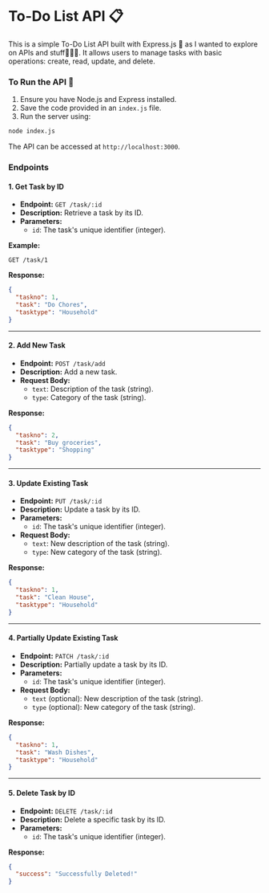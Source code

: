 # To-Do List API 📋

This is a simple To-Do List API built with Express.js 🌋 as I wanted to explore on APIs and stuff👨🏻‍💻. 
It allows users to manage tasks with basic operations: create, read, update, and delete.

### To Run the API 🏃


1. Ensure you have Node.js and Express installed.
2. Save the code provided in an `index.js` file.
3. Run the server using:
```bash
node index.js
```

The API can be accessed at `http://localhost:3000`.

### Endpoints

#### 1. **Get Task by ID**

- **Endpoint:** `GET /task/:id`
- **Description:** Retrieve a task by its ID.
- **Parameters:** 
  - `id`: The task's unique identifier (integer).
  
**Example:**
```
GET /task/1
```

**Response:**
```json
{
  "taskno": 1,
  "task": "Do Chores",
  "tasktype": "Household"
}
```

---

#### 2. **Add New Task**

- **Endpoint:** `POST /task/add`
- **Description:** Add a new task.
- **Request Body:**
  - `text`: Description of the task (string).
  - `type`: Category of the task (string).


**Response:**
```json
{
  "taskno": 2,
  "task": "Buy groceries",
  "tasktype": "Shopping"
}
```

---

#### 3. **Update Existing Task**

- **Endpoint:** `PUT /task/:id`
- **Description:** Update a task by its ID.
- **Parameters:** 
  - `id`: The task's unique identifier (integer).
- **Request Body:**
  - `text`: New description of the task (string).
  - `type`: New category of the task (string).



**Response:**
```json
{
  "taskno": 1,
  "task": "Clean House",
  "tasktype": "Household"
}
```

---

#### 4. **Partially Update Existing Task**

- **Endpoint:** `PATCH /task/:id`
- **Description:** Partially update a task by its ID.
- **Parameters:** 
  - `id`: The task's unique identifier (integer).
- **Request Body:** 
  - `text` (optional): New description of the task (string).
  - `type` (optional): New category of the task (string).


**Response:**
```json
{
  "taskno": 1,
  "task": "Wash Dishes",
  "tasktype": "Household"
}
```

---

#### 5. **Delete Task by ID**

- **Endpoint:** `DELETE /task/:id`
- **Description:** Delete a specific task by its ID.
- **Parameters:** 
  - `id`: The task's unique identifier (integer).


**Response:**
```json
{
  "success": "Successfully Deleted!"
}
```



